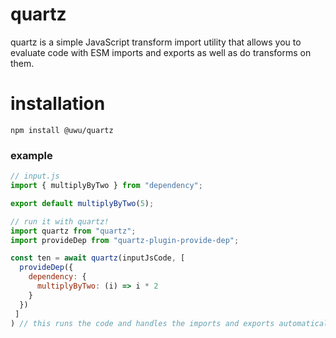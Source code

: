 # quartz

quartz is a simple JavaScript transform import utility that allows you to evaluate code with ESM imports and exports as well as do transforms on them.

# installation
`npm install @uwu/quartz`

### example

```JavaScript
// input.js
import { multiplyByTwo } from "dependency";

export default multiplyByTwo(5);

// run it with quartz!
import quartz from "quartz";
import provideDep from "quartz-plugin-provide-dep";

const ten = await quartz(inputJsCode, [
  provideDep({
    dependency: {
      multiplyByTwo: (i) => i * 2
    }
  })
 ]
) // this runs the code and handles the imports and exports automatically!
```
